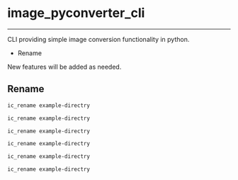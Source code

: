 # image_pyconverter_cli

---------------------------------------

CLI providing simple image conversion functionality in python.

* Rename

New features will be added as needed.

## Rename


```bash
ic_rename example-directry
```

```bash
ic_rename example-directry
```

```bash
ic_rename example-directry
```

```bash
ic_rename example-directry
```

```bash
ic_rename example-directry
```

```bash
ic_rename example-directry
```
